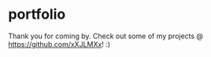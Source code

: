 # portfolio

Thank you for coming by. 
Check out some of my projects @ https://github.com/xXJLMXx!  :)

